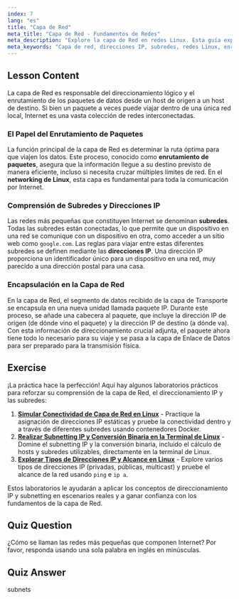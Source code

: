 ```yaml
---
index: 7
lang: "es"
title: "Capa de Red"
meta_title: "Capa de Red - Fundamentos de Redes"
meta_description: "Explore la capa de Red en redes Linux. Esta guía explica cómo las direcciones IP y las subredes permiten el enrutamiento de paquetes para la transmisión de datos a través de redes."
meta_keywords: "Capa de red, direcciones IP, subredes, redes Linux, enrutamiento de paquetes, transmisión de datos, modelo OSI, paquete IP"
---
```


## Lesson Content

La capa de Red es responsable del direccionamiento lógico y el enrutamiento de los paquetes de datos desde un host de origen a un host de destino. Si bien un paquete a veces puede viajar dentro de una única red local, Internet es una vasta colección de redes interconectadas.

### El Papel del Enrutamiento de Paquetes

La función principal de la capa de Red es determinar la ruta óptima para que viajen los datos. Este proceso, conocido como **enrutamiento de paquetes**, asegura que la información llegue a su destino previsto de manera eficiente, incluso si necesita cruzar múltiples límites de red. En el **networking de Linux**, esta capa es fundamental para toda la comunicación por Internet.

### Comprensión de Subredes y Direcciones IP

Las redes más pequeñas que constituyen Internet se denominan **subredes**. Todas las subredes están conectadas, lo que permite que un dispositivo en una red se comunique con un dispositivo en otra, como acceder a un sitio web como `google.com`. Las reglas para viajar entre estas diferentes subredes se definen mediante las **direcciones IP**. Una dirección IP proporciona un identificador único para un dispositivo en una red, muy parecido a una dirección postal para una casa.

### Encapsulación en la Capa de Red

En la capa de Red, el segmento de datos recibido de la capa de Transporte se encapsula en una nueva unidad llamada paquete IP. Durante este proceso, se añade una cabecera al paquete, que incluye la dirección IP de origen (de dónde vino el paquete) y la dirección IP de destino (a dónde va). Con esta información de direccionamiento crucial adjunta, el paquete ahora tiene todo lo necesario para su viaje y se pasa a la capa de Enlace de Datos para ser preparado para la transmisión física.

## Exercise

¡La práctica hace la perfección! Aquí hay algunos laboratorios prácticos para reforzar su comprensión de la capa de Red, el direccionamiento IP y las subredes:

1. **[Simular Conectividad de Capa de Red en Linux](https://labex.io/es/labs/comptia-simulate-network-layer-connectivity-in-linux-592752)** - Practique la asignación de direcciones IP estáticas y pruebe la conectividad dentro y a través de diferentes subredes usando contenedores Docker.
2. **[Realizar Subnetting IP y Conversión Binaria en la Terminal de Linux](https://labex.io/es/labs/comptia-perform-ip-subnetting-and-binary-conversion-in-the-linux-terminal-592782)** - Domine el subnetting IP y la conversión binaria, incluido el cálculo de hosts y subredes utilizables, directamente en la terminal de Linux.
3. **[Explorar Tipos de Direcciones IP y Alcance en Linux](https://labex.io/es/labs/comptia-explore-ip-address-types-and-reachability-in-linux-592780)** - Explore varios tipos de direcciones IP (privadas, públicas, multicast) y pruebe el alcance de la red usando `ping` e `ip a`.

Estos laboratorios le ayudarán a aplicar los conceptos de direccionamiento IP y subnetting en escenarios reales y a ganar confianza con los fundamentos de la capa de Red.

## Quiz Question

¿Cómo se llaman las redes más pequeñas que componen Internet? Por favor, responda usando una sola palabra en inglés en minúsculas.

## Quiz Answer

subnets
